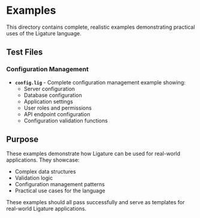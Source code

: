 # Examples

This directory contains complete, realistic examples demonstrating practical uses of the Ligature language.

## Test Files

### Configuration Management
- **`config.lig`** - Complete configuration management example showing:
  - Server configuration
  - Database configuration
  - Application settings
  - User roles and permissions
  - API endpoint configuration
  - Configuration validation functions

## Purpose

These examples demonstrate how Ligature can be used for real-world applications. They showcase:
- Complex data structures
- Validation logic
- Configuration management patterns
- Practical use cases for the language

These examples should all pass successfully and serve as templates for real-world Ligature applications. 